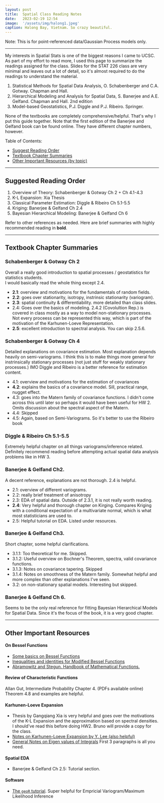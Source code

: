 ```yaml
---
layout: post
title:  Spatial Class Reading Notes
date:   2023-02-19 12:54
image:  '/assets/img/halong1.jpeg'
caption: Halong Bay, Vietnam. So crazy beautiful.
---
```


Note: This is for point-referenced data/Gaussian Process models only.

***

My interests in Spatial Stats is one of the biggest reasons I came to UCSC.
As part of my effort to read more, I used this page to summarize the readings assigned for the class.
Slides for the STAT 226 class are very minimal and leaves out a lot of detail, so it's almost required to do the readings to understand the material.

1. Statistical Methods for Spatial Data Analysis, O. Schabenberger and C.A. Gotway. Chapman and Hall.
2. Hierarchical Modeling and Analysis for Spatial Data, S. Banerjee and A.E. Gelfand. Chapman and Hall. 2nd edition
3. Model-based Geostatistics, P.J. Diggle and P.J. Ribeiro. Springer.

None of the textbooks are completely comprehensive/helpful. That's why I put this guide together.
Note that the first edition of the Banerjee and Gelfand book can be found online. They have different chapter numbers, however.

Table of Contents:
  * [Suggest Reading Order](#sec1)
  * [Textbook Chapter Summaries](#sec2)
  * [Other Important Resources (by topic)](#sec3)


***

## <a name="sec1"></a>Suggested Reading Order

1. Overview of Theory: Schabenberger & Gotway Ch 2 + Ch 4.1-4.3
2. K-L Expansion: Xia Thesis
3. Classical Parameter Estimation: Diggle & Ribeiro Ch 5.1-5.5
4. Kriging: Banerjee & Gelfand Ch 2.4
5. Bayesian Hierarchical Modeling: Banerjee & Gelfand Ch 6

Refer to other references as needed. Here are brief summaries with highly recommended reading in **bold**.


***

## <a name="sec2"></a>Textbook Chapter Summaries

### Schabenberger & Gotway Ch 2

Overall a really good introduction to spatial processes / geostatistics for statistics students.  
I would basically read the whole thing except 2.4.

* **2.1**: overview and motivations for the fundamentals of random fields.
* **2.2**: goes over stationarity, isotropy, instrinsic stationarity (variogram).
* **2.3**: spatial continuity & differentiability. more detailed than class slides.
* 2.4: Goes over the basics of modeling.  2.4.2 (Covolultion Rep.) is covered in class mostly as a way to model non-stationary processes. Not every proceess can be represented this way, which is part of the motivation of the Karhunen-Loeve Representation.
* **2.5**: excellent introduction to spectral analysis.  You can skip 2.5.6.


### Schabenberger & Gotway Ch 4

Detailed explanations on covariance estimation. Most explanation depends heavily on semi-variograms. I think this is to make things more general for instrinsically stationary processes (not just stuff for weakly stationary processes.)
IMO Diggle and Ribeiro is a better reference for estimation content.

* 4.1: overview and motivations for the estimation of covariances
* **4.2**: explains the basics of a covariance model. Sill, practical range, nugget effect.
* 4.3: goes into the Matern family of covariance functions. I didn't come across this until later so perhaps it would have been useful for HW 2. Omits discussion about the spectral aspect of the Matern.
* 4.4: Skipped
* 4.5: Again, based on Semi-Variograms.  So it's better to use the Ribeiro book


### Diggle & Ribeiro Ch 5.1-5.5

Extremely helpful chapter on all things variograms/inference related.  
Definitely recommend reading before attempting actual spatial data analysis problems like in HW 3.


### Banerjee & Gelfand Ch2.

A decent reference, explanations are not thorough. 2.4 is helpful.

* 2.1: overview of different variograms.
* 2.2: really brief treatment of anisotropy
* 2.3: EDA of spatial data.  Outside of 2.3.1, it is not really worth reading.
* **2.4**: Very helpful and thorough chapter on Kirging. Compares Kriging with a conditional expectation of a multivariate normal, which is what most statisticians are used to.
* 2.5: Helpful tutorial on EDA. Listed under resources.

### Banerjee & Gelfand Ch3.

Short chapter, some helpful clarifications.

* 3.1.1: Too theoretical for me. Skipped.
* 3.1.2: Useful overview on Bochner's Theorem, spectra, valid covariance functions.
* 3.1.3: Notes on covariance tapering. Skipped
* 3.1.4: Notes on smoothness of the Matern family.  Somewhat helpful and more complex than other explanations I've seen.
* 3.2: on non-stationary spatial models. Interesting but skipped.

### Banerjee & Gelfand Ch 6.

Seems to be the only real reference for fitting Bayesian Hierarchical Models for Spatial Data.
Since it's the focus of the book, it is a very good chapter.  



***

## <a name="sec3"></a> Other Important Resources

####  On Bessel Functions
* [Some basics on Bessel Functions](http://mhtlab.uwaterloo.ca/courses/me755/web_chap4.pdf)
* [Inequalities and identities for Modified Bessel Functions](https://www.sciencedirect.com/science/article/pii/S0022247X14005320#br0060)
* [Abramowitz and Stegun. Handbook of Mathematical Functions.](https://personal.math.ubc.ca/~cbm/aands/page_374.htm)

#### Review of Characteristic Functions

Allan Gut, Intermediate Probability Chapter 4. (PDFs available online)
Theorem 4.8 and examples are helpful.  

####  Karhunen-Loeve Expansion

* Thesis by Gangqiang Xia is very helpful and goes over the motivations of the K-L Expansion and the approximation based on spectral densities. I should've read this before doing HW2. Bruno will provide a copy for the class.
* [Notes on Karhunen-Loeve Expansion by Y. Lee (also helpful)](https://math.dartmouth.edu/~m106w19/notes/19WUQ_lec15.pdf)
* [General Notes on Eigen values of Integrals](https://encyclopediaofmath.org/wiki/Eigen_values_of_integral_operators,_numerical_methods) First 3 paragraphs is all you need.

####  Spatial EDA
* Banerjee & Gelfand Ch 2.5: Tutorial section.

####  Software

* [The `geoR` tutorial](http://www.leg.ufpr.br/geor/geoRdoc/vignette/geoRintro.pdf). Super helpful for Empricial Variogram/Maximum Likelihood Inference
